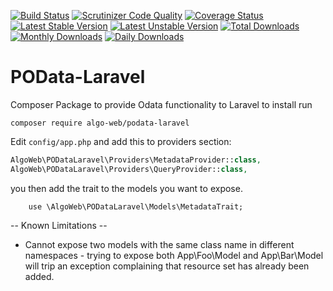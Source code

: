 [![Build Status](https://travis-ci.org/Algo-Web/POData-Laravel.svg?branch=master)](https://travis-ci.org/Algo-Web/POData-Laravel)
[![Scrutinizer Code Quality](https://scrutinizer-ci.com/g/Algo-Web/POData-Laravel/badges/quality-score.png?b=master)](https://scrutinizer-ci.com/g/Algo-Web/POData-Laravel/?branch=master)
[![Coverage Status](https://coveralls.io/repos/github/Algo-Web/POData-Laravel/badge.svg?branch=master)](https://coveralls.io/github/Algo-Web/POData-Laravel?branch=master)
[![Latest Stable Version](https://poser.pugx.org/algo-web/podata-laravel/v/stable)](https://packagist.org/packages/algo-web/podata-laravel)
[![Latest Unstable Version](https://poser.pugx.org/algo-web/podata-laravel/v/unstable)](https://packagist.org/packages/algo-web/podata-laravel)
[![Total Downloads](https://poser.pugx.org/algo-web/podata-laravel/downloads)](https://packagist.org/packages/algo-web/podata-laravel)
[![Monthly Downloads](https://poser.pugx.org/algo-web/podata-laravel/d/monthly)](https://packagist.org/packages/algo-web/podata-laravel)
[![Daily Downloads](https://poser.pugx.org/algo-web/podata-laravel/d/daily)](https://packagist.org/packages/algo-web/podata-laravel)

# POData-Laravel
Composer Package to provide Odata functionality to Laravel
to install run
```
composer require algo-web/podata-laravel
```

Edit `config/app.php` and add this to providers section:

```php
AlgoWeb\PODataLaravel\Providers\MetadataProvider::class,
AlgoWeb\PODataLaravel\Providers\QueryProvider::class,
```

you then add the trait to the models you want to expose.

```
    use \AlgoWeb\PODataLaravel\Models\MetadataTrait;
```

-- Known Limitations --

* Cannot expose two models with the same class name in different
namespaces - trying to expose both App\Foo\Model and App\Bar\Model
will trip an exception complaining that resource set has already been
added.